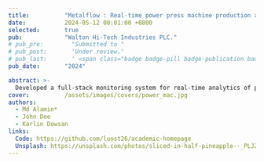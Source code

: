 ```yaml
---
title:          "Metalflow : Real-time power press machine production analytics - Industry Project (lead & developer)"
date:           2024-05-12 00:01:00 +0800
selected:       true
pub:            "Walton Hi-Tech Industries PLC."
# pub_pre:        "Submitted to "
# pub_post:       'Under review.'
# pub_last:       ' <span class="badge badge-pill badge-publication badge-success">Spotlight</span>'
pub_date:       "2024"

abstract: >-
  Developed a full-stack monitoring system for real-time analytics of power press machines using Python, Siemens PLCs, and MQTT. Stored production and efficiency data in a MySQL backend. Built a dynamic dashboard with PHP, AJAX, JavaScript, and jQuery to provide actionable insights on equipment performance, downtime, and operator productivity.
cover:          /assets/images/covers/power_mac.jpg
authors:
  - Md Alamin*
  - John Doe
  - Karlin Dowsan
links:
  Code: https://github.com/luost26/academic-homepage
  Unsplash: https://unsplash.com/photos/sliced-in-half-pineapple--_PLJZmHZzk
---
```

